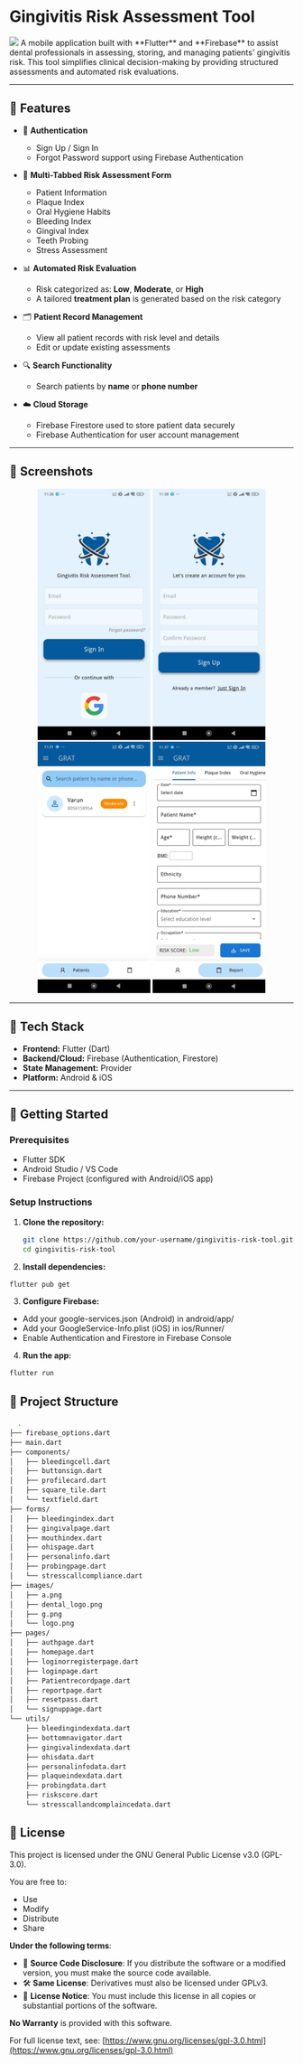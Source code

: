 # Gingivitis Risk Assessment Tool
<img src="screenshots/logo.png" width="80"/>
A mobile application built with **Flutter** and **Firebase** to assist dental professionals in assessing, storing, and managing patients' gingivitis risk. This tool simplifies clinical decision-making by providing structured assessments and automated risk evaluations.

---

## 📱 Features

- 🔐 **Authentication**
  - Sign Up / Sign In
  - Forgot Password support using Firebase Authentication

- 📄 **Multi-Tabbed Risk Assessment Form**
  - Patient Information
  - Plaque Index
  - Oral Hygiene Habits
  - Bleeding Index
  - Gingival Index
  - Teeth Probing
  - Stress Assessment

- 📊 **Automated Risk Evaluation**
  - Risk categorized as: **Low**, **Moderate**, or **High**
  - A tailored **treatment plan** is generated based on the risk category

- 🗂️ **Patient Record Management**
  - View all patient records with risk level and details
  - Edit or update existing assessments

- 🔍 **Search Functionality**
  - Search patients by **name** or **phone number**

- ☁️ **Cloud Storage**
  - Firebase Firestore used to store patient data securely
  - Firebase Authentication for user account management

---

## 📸 Screenshots

<p align="center">
  <img src="images/in.jpg" width="200"/>
  <img src="images/up.jpg" width="200"/>
  <img src="images/record.jpg" width="200"/>
  <img src="images/form.jpg" width="200"/>
  
</p>

---

## 🧪 Tech Stack

- **Frontend:** Flutter (Dart)
- **Backend/Cloud:** Firebase (Authentication, Firestore)
- **State Management:** Provider 
- **Platform:** Android & iOS

---

## 🚀 Getting Started

### Prerequisites
- Flutter SDK
- Android Studio / VS Code
- Firebase Project (configured with Android/iOS app)

### Setup Instructions

1. **Clone the repository:**
   ```bash
   git clone https://github.com/your-username/gingivitis-risk-tool.git
   cd gingivitis-risk-tool
   ```
2. **Install dependencies:**
  ```bash
  flutter pub get
```

3. **Configure Firebase:**
  - Add your google-services.json (Android) in android/app/
  - Add your GoogleService-Info.plist (iOS) in ios/Runner/
  - Enable Authentication and Firestore in Firebase Console

4. **Run the app:**
  ```bash
  flutter run
```
## 📁 Project Structure
```bash
  .
├── firebase_options.dart
├── main.dart
├── components/
│   ├── bleedingcell.dart
│   ├── buttonsign.dart
│   ├── profilecard.dart
│   ├── square_tile.dart
│   └── textfield.dart
├── forms/
│   ├── bleedingindex.dart
│   ├── gingivalpage.dart
│   ├── mouthindex.dart
│   ├── ohispage.dart
│   ├── personalinfo.dart
│   ├── probingpage.dart
│   └── stresscallcompliance.dart
├── images/
│   ├── a.png
│   ├── dental_logo.png
│   ├── g.png
│   └── logo.png
├── pages/
│   ├── authpage.dart
│   ├── homepage.dart
│   ├── loginorregisterpage.dart
│   ├── loginpage.dart
│   ├── Patientrecordpage.dart
│   ├── reportpage.dart
│   ├── resetpass.dart
│   └── signuppage.dart
└── utils/
    ├── bleedingindexdata.dart
    ├── bottomnavigator.dart
    ├── gingivalindexdata.dart
    ├── ohisdata.dart
    ├── personalinfodata.dart
    ├── plaqueindexdata.dart
    ├── probingdata.dart
    ├── riskscore.dart
    └── stresscallandcomplaincedata.dart

```
## 📝 License

This project is licensed under the GNU General Public License v3.0 (GPL-3.0).

You are free to:

- Use
- Modify
- Distribute
- Share

**Under the following terms**:

- 📖 **Source Code Disclosure**: If you distribute the software or a modified version, you must make the source code available.
- 🛠️ **Same License**: Derivatives must also be licensed under GPLv3.
- 📝 **License Notice**: You must include this license in all copies or substantial portions of the software.

**No Warranty** is provided with this software.

For full license text, see: [https://www.gnu.org/licenses/gpl-3.0.html](https://www.gnu.org/licenses/gpl-3.0.html)
